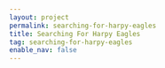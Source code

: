 ```yaml
---
layout: project
permalink: searching-for-harpy-eagles
title: Searching For Harpy Eagles
tag: searching-for-harpy-eagles
enable_nav: false
---
```

    